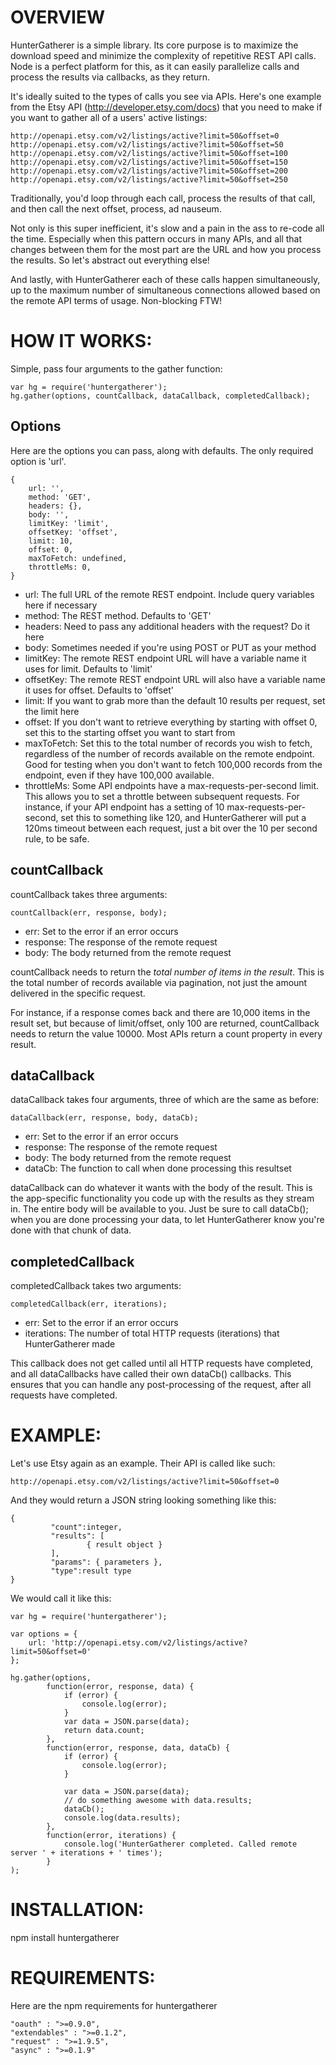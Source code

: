 OVERVIEW
=========
HunterGatherer is a simple library.	 Its core purpose is to maximize the download speed and minimize the complexity of repetitive REST API calls.	 Node is a perfect platform for this, as it can easily parallelize calls and process the results via callbacks, as they return.

It's ideally suited to the types of calls you see via APIs.	 Here's one example from the Etsy API (http://developer.etsy.com/docs) that you need to make if you want to gather all of a users' active listings:

	http://openapi.etsy.com/v2/listings/active?limit=50&offset=0
	http://openapi.etsy.com/v2/listings/active?limit=50&offset=50
	http://openapi.etsy.com/v2/listings/active?limit=50&offset=100
	http://openapi.etsy.com/v2/listings/active?limit=50&offset=150
	http://openapi.etsy.com/v2/listings/active?limit=50&offset=200
	http://openapi.etsy.com/v2/listings/active?limit=50&offset=250

Traditionally, you'd loop through each call, process the results of that call, and then call the next offset, process, ad nauseum.

Not only is this super inefficient, it's slow and a pain in the ass to re-code all the time.	Especially when this pattern occurs in many APIs, and all that changes between them for the most part are the URL and how you process the results.	So let's abstract out everything else!

And lastly, with HunterGatherer each of these calls happen simultaneously, up to the maximum number of simultaneous connections allowed based on the remote API terms of usage.	 Non-blocking FTW!


HOW IT WORKS:
============
Simple, pass four arguments to the gather function:
	
	var hg = require('huntergatherer');
	hg.gather(options, countCallback, dataCallback, completedCallback);


Options
-------------------------------
Here are the options you can pass, along with defaults.	 The only required option is 'url'.

	{
		url: '',
		method: 'GET',
		headers: {},
		body: '',
		limitKey: 'limit',
		offsetKey: 'offset',
		limit: 10,
		offset: 0,
		maxToFetch: undefined,
		throttleMs: 0,
	}

* url:	The full URL of the remote REST endpoint.	 Include query variables here if necessary
* method: The REST method.	Defaults to 'GET'
* headers: Need to pass any additional headers with the request?	Do it here
* body: Sometimes needed if you're using POST or PUT as your method
* limitKey: The remote REST endpoint URL will have a variable name it uses for limit.	 Defaults to 'limit'
* offsetKey: The remote REST endpoint URL will also have a variable name it uses for offset.	Defaults to 'offset'
* limit: If you want to grab more than the default 10 results per request, set the limit here
* offset: If you don't want to retrieve everything by starting with offset 0, set this to the starting offset you want to start from
* maxToFetch: Set this to the total number of records you wish to fetch, regardless of the number of records available on the remote endpoint.	Good for testing when you don't want to fetch 100,000 records from the endpoint, even if they have 100,000 available.
* throttleMs: Some API endpoints have a max-requests-per-second limit.	This allows you to set a throttle between subsequent requests.	For instance, if your API endpoint has a setting of 10 max-requests-per-second, set this to something like 120, and HunterGatherer will put a 120ms timeout between each request, just a bit over the 10 per second rule, to be safe.

countCallback
-------------------------------
countCallback takes three arguments:

	countCallback(err, response, body);
	
* err: Set to the error if an error occurs
* response: The response of the remote request
* body: The body returned from the remote request

countCallback needs to return the *total number of items in the result*.	This is the total number of records available via pagination, not just the amount delivered in the specific request.

For instance, if a response comes back and there are 10,000 items in the result set, but because of limit/offset, only 100 are returned, countCallback needs to return the value 10000.	 Most APIs return a count property in every result.

dataCallback
-------------------------------
dataCallback takes four arguments, three of which are the same as before:

	dataCallback(err, response, body, dataCb);
	
* err: Set to the error if an error occurs
* response: The response of the remote request
* body: The body returned from the remote request
* dataCb: The function to call when done processing this resultset

dataCallback can do whatever it wants with the body of the result. This is the app-specific functionality you code up with the results as they stream in.	 The entire body will be available to you.	Just be sure to call dataCb(); when you are done processing your data, to let HunterGatherer know you're done with that chunk of data.

completedCallback
-------------------------------
completedCallback takes two arguments:

	completedCallback(err, iterations);
	
* err: Set to the error if an error occurs
* iterations: The number of total HTTP requests (iterations) that HunterGatherer made

This callback does not get called until all HTTP requests have completed, and all dataCallbacks have called their own dataCb() callbacks.	 This ensures that you can handle any post-processing of the request, after all requests have completed.



EXAMPLE:
================
Let's use Etsy again as an example.	 Their API is called like such:

	http://openapi.etsy.com/v2/listings/active?limit=50&offset=0
	
And they would return a JSON string looking something like this:
	
	{
			 "count":integer,
			 "results": [
					 { result object }
			 ],
			 "params": { parameters },
			 "type":result type
	}

We would call it like this:

	var hg = require('huntergatherer');

	var options = {
		url: 'http://openapi.etsy.com/v2/listings/active?limit=50&offset=0'
	};

	hg.gather(options, 
			function(error, response, data) {
				if (error) {
					console.log(error);
				}
				var data = JSON.parse(data);
				return data.count;
			},
			function(error, response, data, dataCb) {
				if (error) {
					console.log(error);
				}
				
				var data = JSON.parse(data);
				// do something awesome with data.results;
				dataCb();
				console.log(data.results);
			},
			function(error, iterations) {
				console.log('HunterGatherer completed. Called remote server ' + iterations + ' times');
			}
	);


INSTALLATION:
=============
npm install huntergatherer

REQUIREMENTS:
=============
Here are the npm requirements for huntergatherer

	"oauth" : ">=0.9.0",
	"extendables" : ">=0.1.2",
	"request" : ">=1.9.5",
	"async" : ">=0.1.9"